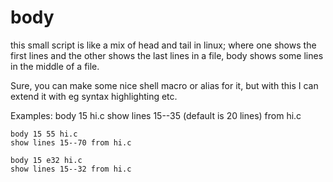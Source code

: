 # body

this small script is like a mix of head and tail in linux; where one shows the first lines and the other shows the last
lines in a file, body shows some lines in the middle of a file.

Sure, you can make some nice shell macro or alias for it, but with this I can extend it with eg syntax highlighting etc.

Examples:
	body 15 hi.c
	show lines 15--35 (default is 20 lines) from hi.c
	
	body 15 55 hi.c
	show lines 15--70 from hi.c

	body 15 e32 hi.c
	show lines 15--32 from hi.c
